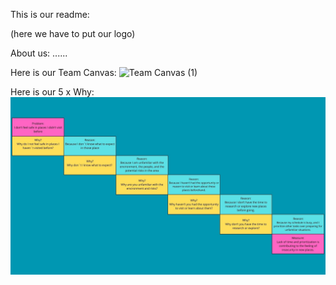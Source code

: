 This is our readme:

(here we have to put our logo)


About us:
......


Here is our Team Canvas:
![Team Canvas (1)](https://github.com/user-attachments/assets/a8bbda47-6b1e-4e1b-adfc-a6c11d1f4bb1)


Here is our 5 x Why:
![5 x Why](https://github.com/Real-Projects-Digitalization/RPD-Defendo/blob/main/5xWhy.jpg)
